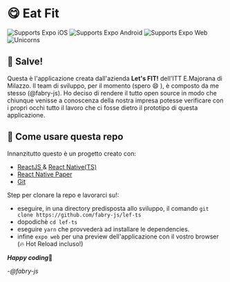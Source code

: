 # 😋 Eat Fit

<p>
  <!-- iOS -->
  <img alt="Supports Expo iOS" longdesc="Supports Expo iOS" src="https://img.shields.io/badge/iOS-4630EB.svg?style=flat-square&logo=APPLE&labelColor=999999&logoColor=fff" />
  <!-- Android -->
  <img alt="Supports Expo Android" longdesc="Supports Expo Android" src="https://img.shields.io/badge/Android-4630EB.svg?style=flat-square&logo=ANDROID&labelColor=A4C639&logoColor=fff" />
  <!-- Web -->
  <img alt="Supports Expo Web" longdesc="Supports Expo Web" src="https://img.shields.io/badge/web-4630EB.svg?style=flat-square&logo=GOOGLE-CHROME&labelColor=4285F4&logoColor=fff" />
<img alt="Unicorns"src="https://img.shields.io/badge/unicorns-passing-pink" />
</p>

## 👋 Salve!

Questa è l'applicazione creata dall'azienda __Let's FIT!__ dell'ITT E.Majorana di Milazzo. Il team di sviluppo, per il momento (spero 😄 ), è composto da me stesso (@fabry-js). Ho deciso di rendere il tutto open source in modo che chiunque venisse a conoscenza della nostra impresa potesse verificare con i propri occhi tutto il lavoro che ci fosse dietro il prototipo di questa applicazione.

## 📝 Come usare questa repo

Innanzitutto questo è un progetto creato con:

- [ReactJS ](https://reactjs.org/)& [React Native(TS)](https://reactnative.dev/)
- [React Native Paper](https://callstack.github.io/react-native-paper/)
- [Git](https://git-scm.com/)

Step per clonare la repo e lavorarci su!:

- eseguire, in una directory predisposta allo sviluppo, il comando `git clone https://github.com/fabry-js/lef-ts`
- dopodichè `cd lef-ts`
- eseguire `yarn` che provvederà ad installare le dependencies.
- infine `expo web` per una preview dell'applicazione con il vostro browser (🔥 Hot Reload incluso!)

***Happy coding***💓

-*@fabry-js*

